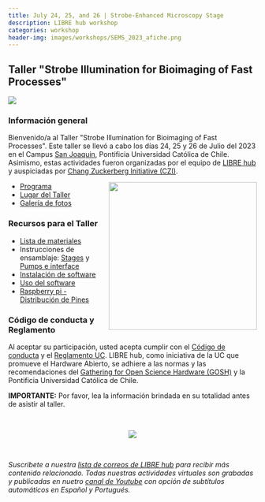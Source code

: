 ```yaml
---
title: July 24, 25, and 26 | Strobe-Enhanced Microscopy Stage
description: LIBRE hub workshop
categories: workshop
header-img: images/workshops/SEMS_2023_afiche.png
---
```


## Taller "Strobe Illumination for Bioimaging of Fast Processes"

<img src="{{site.baseurl}}/images/others/SEMS_3.jpg" data-action="zoom">

### Información general

Bienvenido/a al Taller "Strobe Illumination for Bioimaging of Fast Processes". Este taller se llevó a cabo los días 24, 25 y 26 de Julio del 2023 en el Campus [San Joaquin](https://www.uc.cl/universidad/nuestros-campus/san-joaquin/), Pontificia Universidad Católica de Chile. Asimismo, estas actividades fueron organizadas por el equipo de [LIBRE hub](https://librehub.github.io/people/) y auspiciadas por [Chang Zuckerberg Initiative (CZI)](https://chanzuckerberg.com/).

<img align="right" src="/images/others/stage.png" height=300>

- [Programa](/workshops/SEMS_2023/program/)
- [Lugar del Taller](/workshops/SEMS_2023/place/)
- [Galería de fotos](https://www.flickr.com/people/197037882@N02/)

### Recursos para el Taller

- [Lista de materiales](https://wenzel-lab.github.io/strobe-enhanced-microscopy-stage/3-level-station_BOM.html)
- Instrucciones de ensamblaje:
  [Stages](https://wenzel-lab.github.io/strobe-enhanced-microscopy-stage/) y [Pumps e interface](https://librehub.github.io/syringe-pumps-and-controller/)
- [Instalación de software](https://wenzel-lab.github.io/strobe-enhanced-microscopy-stage/software-installation.html)
- [Uso del software](https://wenzel-lab.github.io/strobe-enhanced-microscopy-stage//usage.html)
- [Raspberry pi - Distribución de Pines](https://pinout.xyz/)


### Código de conducta y Reglamento

Al aceptar su participación, usted acepta cumplir con el [Código de conducta](https://openhardware.science/gosh-2017/gosh-code-of-conduct/) y el [Reglamento UC](https://www.ing.uc.cl/electrica/wp-content/uploads/2020/09/reglamento-laboratorio-de-fabricacin-de-ingeniera-elctrica-fablabv3.pdf). LIBRE hub, como iniciativa de la UC que promueve el Hardware Abierto, se adhiere a las normas y las recomendaciones del [Gathering for Open Science Hardware (GOSH)](https://openhardware.science/) y la Pontificia Universidad Católica de Chile.

**IMPORTANTE:** Por favor, lea la información brindada en su totalidad antes de asistir al taller.

<br>

<p align="center">
<img src="{{site.baseurl}}/images/workshops/SEMS_2023_afiche.png">
</p>

<br>

*Suscribete a nuestra [lista de correos de LIBRE hub](https://mailchi.mp/2efa11be3d6b/libre_hub) para recibir más contenido relacionado. Todas nuestras actividades virtuales son grabadas y publicadas en nuetro [canal de Youtube](https://www.youtube.com/channel/UCKaffupDA8KKrDE0rd668Xw) con opción de subtítulos automáticos en Español y Portugués.*

<!--

### In-person workshop | Date: 24-26 July, 2023 | Location: [San Joaquin Campus](https://www.uc.cl/universidad/nuestros-campus/san-joaquin/), UC, Santiago, Chile

<br>

We are thrilled to invite you to an exciting hands-on workshop on building, using, and modifying our low-cost microfluidic droplet generation workstation. During the workshop, you will:
- Learn the fundamentals of stroboscopy (visualization of fast-moving particles) in microfluidics research.
- Gain hands-on experience in assembling and operating our low-cost microfluidic droplet generation workstation.
- Explore various applications and research opportunities utilizing droplets microfluidics.
- Collaborate with experts and fellow researchers to exchange ideas and experiences.

Whether you are new to microfluidics or looking to enhance your existing knowledge, this workshop offers an opportunity to expand your skill set and propel your research forward. Don't miss out on this invaluable learning experience.

Spaces are limited, so we encourage you to reserve your spot soon. To register or learn more about the workshop, please fill out [this form](https://tinyurl.com/microfluidics-librehub).

We look forward to seeing you in Chile and embarking on this exciting journey together of open-source technologies!

<p align="center">
<a href="https://tinyurl.com/microfluidics-librehub" target="_blank"><img src="{{site.baseurl}}/images/others/strobeillum.png"></a>
</p>

<br>

*Subscribe to the [LIBRE_hub mailing list](https://mailchi.mp/2efa11be3d6b/libre_hub) for more related content. All online activities are recorded and posted on [Youtube](https://www.youtube.com/channel/UCKaffupDA8KKrDE0rd668Xw) with subtitle options for Spanish and Portuguese.*

-->
